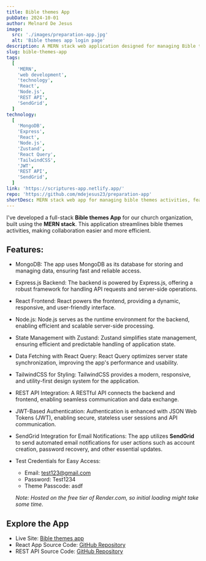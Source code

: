 ```yaml
---
title: Bible themes App
pubDate: 2024-10-01
author: Melnard De Jesus
image:
  src: './images/preparation-app.jpg'
  alt: 'Bible themes app login page'
description: A MERN stack web application designed for managing Bible themes in our church. It offers secure CRUD functionality, state management, REST API integration, responsive design, and email notifications using SendGrid.
slug: bible-themes-app
tags:
  [
    'MERN',
    'web development',
    'technology',
    'React',
    'Node.js',
    'REST API',
    'SendGrid',
  ]
technology:
  [
    'MongoDB',
    'Express',
    'React',
    'Node.js',
    'Zustand',
    'React Query',
    'TailwindCSS',
    'JWT',
    'REST API',
    'SendGrid',
  ]
link: 'https://scriptures-app.netlify.app/'
repo: 'https://github.com/mdejesus23/preparation-app'
shortDesc: MERN stack web app for managing bible themes activities, featuring authentication, REST API integration, JWT-based security, SendGrid email notifications, and secure data handling.
---
```


I've developed a full-stack <strong>Bible themes App</strong> for our church organization, built using the **MERN stack**. This application streamlines bible themes activities, making collaboration easier and more efficient.

## Features:

- <i class="fas fa-database text-lblue"></i> MongoDB: The app uses MongoDB as its database for storing and managing data, ensuring fast and reliable access.

- <i class="fab fa-node-js text-lblue"></i> Express.js Backend: The backend is powered by Express.js, offering a robust framework for handling API requests and server-side operations.

- <i class="fab fa-react text-lblue"></i> React Frontend: React powers the frontend, providing a dynamic, responsive, and user-friendly interface.

- <i class="fas fa-server text-lblue"></i> Node.js: Node.js serves as the runtime environment for the backend, enabling efficient and scalable server-side processing.

- <i class="fas fa-toolbox text-lblue"></i> State Management with Zustand: Zustand simplifies state management, ensuring efficient and predictable handling of application state.

- <i class="fas fa-sync text-lblue"></i> Data Fetching with React Query: React Query optimizes server state synchronization, improving the app's performance and usability.

- <i class="fas fa-paint-brush text-lblue"></i> TailwindCSS for Styling: TailwindCSS provides a modern, responsive, and utility-first design system for the application.

- <i class="fas fa-link text-lblue"></i> REST API Integration: A RESTful API connects the backend and frontend, enabling seamless communication and data exchange.

- <i class="fas fa-lock text-lblue"></i> JWT-Based Authentication: Authentication is enhanced with JSON Web Tokens (JWT), enabling secure, stateless user sessions and API communication.

- <i class="fas fa-envelope text-lblue"></i> SendGrid Integration for Email Notifications: The app utilizes **SendGrid** to send automated email notifications for user actions such as account creation, password recovery, and other essential updates.

- <i class="fas fa-user-check text-lblue"></i> Test Credentials for Easy Access:

  - Email: <span class="text-lblue">test123@gmail.com</span>
  - Password: <span class="text-lblue">Test1234</span>
  - Theme Passcode: <span class="text-lblue">asdf</span>

  _Note: Hosted on the free tier of Render.com, so initial loading might take some time._

## Explore the App

- Live Site: <a href="https://scriptures-themes.melnerdz.com/" target="_blank">Bible themes app</a>
- React App Source Code: <a href="https://github.com/mdejesus23/themes-preparation-app" target="_blank">GitHub Repository</a>
- REST API Source Code: <a href="https://github.com/mdejesus23/prep-app" target="_blank">GitHub Repository</a>
